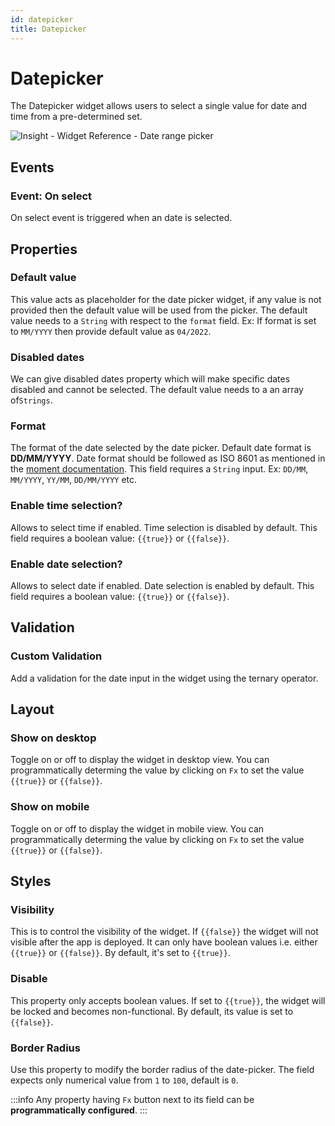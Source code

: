 ```yaml
---
id: datepicker
title: Datepicker
---
```

# Datepicker

The Datepicker widget allows users to select a single value for date and time from a pre-determined set.

<div style={{textAlign: 'center'}}>

![Insight - Widget Reference - Date range picker](/_images/insight2/widgets/datepicker/datepicker.png)

</div>

## Events
### Event: On select

On select event is triggered when an date is selected.

## Properties

### Default value

This value acts as placeholder for the date picker widget, if any value is not provided then the default value will be used from the picker. The default value needs to a `String` with respect to the `format` field. Ex: If format is set to `MM/YYYY` then provide default value as `04/2022`.

### Disabled dates

We can give disabled dates property which will make specific dates disabled and cannot be selected. The default value needs to a an array of`Strings`.

### Format

The format of the date selected by the date picker. Default date format is **DD/MM/YYYY**. Date format should be followed as ISO 8601 as mentioned in the [moment documentation](https://momentjs.com/docs/). This field requires a `String` input. Ex: `DD/MM`, `MM/YYYY`, `YY/MM`, `DD/MM/YYYY` etc.

### Enable time selection?

Allows to select time if enabled. Time selection is disabled by default. This field requires a boolean value: `{{true}}` or `{{false}}`.

### Enable date selection?

Allows to select date if enabled. Date selection is enabled by default. This field requires a boolean value: `{{true}}` or `{{false}}`.

## Validation

### Custom Validation

Add a validation for the date input in the widget using the ternary operator.
## Layout

### Show on desktop

Toggle on or off to display the widget in desktop view. You can programmatically determing the value by clicking on `Fx` to set the value `{{true}}` or `{{false}}`.
### Show on mobile

Toggle on or off to display the widget in mobile view. You can programmatically determing the value by clicking on `Fx` to set the value `{{true}}` or `{{false}}`.

## Styles

### Visibility

This is to control the visibility of the widget. If `{{false}}` the widget will not visible after the app is deployed. It can only have boolean values i.e. either `{{true}}` or `{{false}}`. By default, it's set to `{{true}}`.

### Disable

This property only accepts boolean values. If set to `{{true}}`, the widget will be locked and becomes non-functional. By default, its value is set to `{{false}}`.

### Border Radius

Use this property to modify the border radius of the date-picker. The field expects only numerical value from `1` to `100`, default is `0`.

:::info
Any property having `Fx` button next to its field can be **programmatically configured**.
:::

